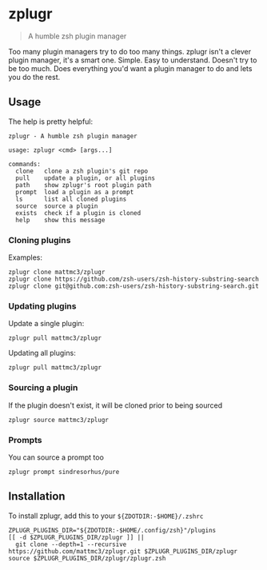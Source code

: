 # zplugr

> A humble zsh plugin manager

Too many plugin managers try to do too many things.
zplugr isn't a clever plugin manager, it's a smart one.
Simple. Easy to understand. Doesn't try to be too much.
Does everything you'd want a plugin manager to do and lets you do the rest.

## Usage

The help is pretty helpful:

```text
zplugr - A humble zsh plugin manager

usage: zplugr <cmd> [args...]

commands:
  clone   clone a zsh plugin's git repo
  pull    update a plugin, or all plugins
  path    show zplugr's root plugin path
  prompt  load a plugin as a prompt
  ls      list all cloned plugins
  source  source a plugin
  exists  check if a plugin is cloned
  help    show this message
```

### Cloning plugins

Examples:

```
zplugr clone mattmc3/zplugr
zplugr clone https://github.com/zsh-users/zsh-history-substring-search
zplugr clone git@github.com:zsh-users/zsh-history-substring-search.git
```

### Updating plugins

Update a single plugin:

```
zplugr pull mattmc3/zplugr
```

Updating all plugins:

```
zplugr pull mattmc3/zplugr
```

### Sourcing a plugin

If the plugin doesn't exist, it will be cloned prior to being sourced

```
zplugr source mattmc3/zplugr
```

### Prompts

You can source a prompt too

```
zplugr prompt sindresorhus/pure
```

## Installation

To install zplugr, add this to your `${ZDOTDIR:-$HOME}/.zshrc`

```shell
ZPLUGR_PLUGINS_DIR="${ZDOTDIR:-$HOME/.config/zsh}"/plugins
[[ -d $ZPLUGR_PLUGINS_DIR/zplugr ]] ||
  git clone --depth=1 --recursive https://github.com/mattmc3/zplugr.git $ZPLUGR_PLUGINS_DIR/zplugr
source $ZPLUGR_PLUGINS_DIR/zplugr/zplugr.zsh
```
